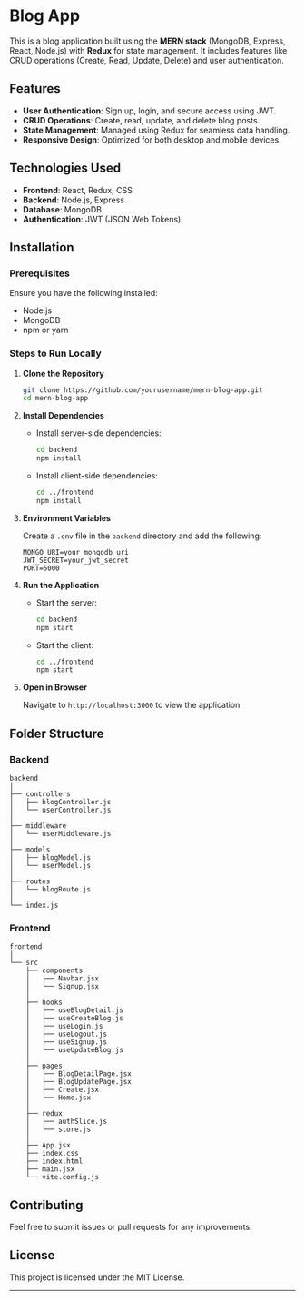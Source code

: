 # Blog App

This is a blog application built using the **MERN stack** (MongoDB, Express, React, Node.js) with **Redux** for state management. It includes features like CRUD operations (Create, Read, Update, Delete) and user authentication.

## Features

- **User Authentication**: Sign up, login, and secure access using JWT.
- **CRUD Operations**: Create, read, update, and delete blog posts.
- **State Management**: Managed using Redux for seamless data handling.
- **Responsive Design**: Optimized for both desktop and mobile devices.

## Technologies Used

- **Frontend**: React, Redux, CSS
- **Backend**: Node.js, Express
- **Database**: MongoDB
- **Authentication**: JWT (JSON Web Tokens)

## Installation

### Prerequisites

Ensure you have the following installed:

- Node.js
- MongoDB
- npm or yarn

### Steps to Run Locally

1. **Clone the Repository**
   ```bash
   git clone https://github.com/yourusername/mern-blog-app.git
   cd mern-blog-app
   ```

2. **Install Dependencies**

   - Install server-side dependencies:
     ```bash
     cd backend
     npm install
     ```

   - Install client-side dependencies:
     ```bash
     cd ../frontend
     npm install
     ```

3. **Environment Variables**

   Create a `.env` file in the `backend` directory and add the following:
   ```env
   MONGO_URI=your_mongodb_uri
   JWT_SECRET=your_jwt_secret
   PORT=5000
   ```

4. **Run the Application**

   - Start the server:
     ```bash
     cd backend
     npm start
     ```

   - Start the client:
     ```bash
     cd ../frontend
     npm start
     ```

5. **Open in Browser**

   Navigate to `http://localhost:3000` to view the application.

## Folder Structure

### Backend
```
backend
│
├── controllers
│   ├── blogController.js
│   └── userController.js
│
├── middleware
│   └── userMiddleware.js
│
├── models
│   ├── blogModel.js
│   └── userModel.js
│
├── routes
│   └── blogRoute.js
│
└── index.js
```

### Frontend
```
frontend
│
└── src
    ├── components
    │   ├── Navbar.jsx
    │   └── Signup.jsx
    │
    ├── hooks
    │   ├── useBlogDetail.js
    │   ├── useCreateBlog.js
    │   ├── useLogin.js
    │   ├── useLogout.js
    │   ├── useSignup.js
    │   └── useUpdateBlog.js
    │
    ├── pages
    │   ├── BlogDetailPage.jsx
    │   ├── BlogUpdatePage.jsx
    │   ├── Create.jsx
    │   └── Home.jsx
    │
    ├── redux
    │   ├── authSlice.js
    │   └── store.js
    │
    ├── App.jsx
    ├── index.css
    ├── index.html
    ├── main.jsx
    └── vite.config.js
```

## Contributing

Feel free to submit issues or pull requests for any improvements.

## License

This project is licensed under the MIT License.

---